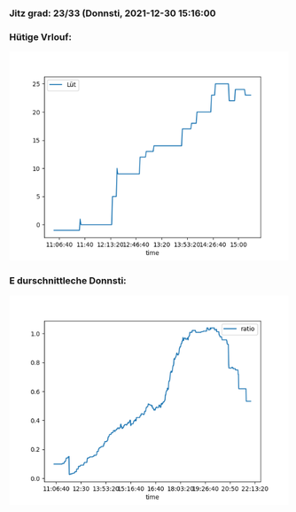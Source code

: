 ### Jitz grad: 23/33 (Donnsti, 2021-12-30 15:16:00

### Hütige Vrlouf:
![Graph](Today.png)

### E durschnittleche Donnsti:
![Graph](Donnsti.png)